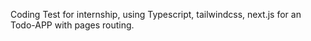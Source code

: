 Coding Test for internship, using Typescript, tailwindcss, next.js for an Todo-APP with pages routing.
